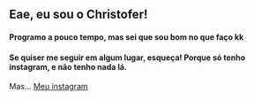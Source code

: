 ## Eae, eu sou o Christofer!

<h4>Programo a pouco tempo, mas sei que sou bom no que faço kk</h4>

<div>
  <h4>
    Se quiser me seguir em algum lugar, esqueça! Porque só tenho instagram, e não tenho nada lá.
  </h4>
  
  <p>Mas... <a href="https://instagram.com/christofer.lenartowicz">Meu instagram</a></p>
</div>
